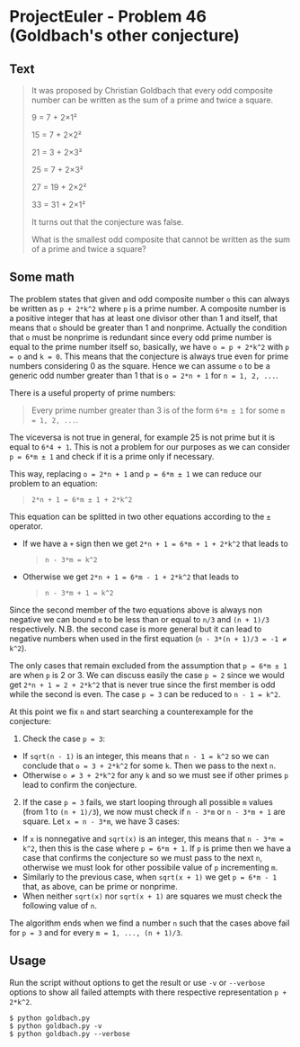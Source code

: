 # ProjectEuler - Problem 46 (Goldbach's other conjecture)
## Text
> It was proposed by Christian Goldbach that every odd composite number can be written as the sum of a prime and twice a square.
>
> 9 = 7 + 2×1²
>
> 15 = 7 + 2×2²
>
> 21 = 3 + 2×3²
>
> 25 = 7 + 2×3²
>
> 27 = 19 + 2×2²
>
> 33 = 31 + 2×1²
> 
> It turns out that the conjecture was false.
>
> What is the smallest odd composite that cannot be written as the sum of a prime and twice a square?

## Some math
The problem states that given and odd composite number `o` this can always be written as `p + 2*k^2` where `p` is a prime number.
A composite number is a positive integer that has at least one divisor other than 1 and itself, that means that `o` should be greater than 1 and nonprime. Actually the condition that `o` must be nonprime is redundant since every odd prime number is equal to the prime number itself so, basically, we have `o = p + 2*k^2` with `p = o` and `k = 0`. This means that the conjecture is always true even for prime numbers considering 0 as the square. Hence we can assume `o` to be a generic odd number greater than 1 that is `o = 2*n + 1` for `n = 1, 2, ...`.

There is a useful property of prime numbers:
> Every prime number greater than 3 is of the form `6*m ± 1` for some `m = 1, 2, ...`.

The viceversa is not true in general, for example 25 is not prime but it is equal to `6*4 + 1`. This is not a problem for our purposes as we can consider `p = 6*m ± 1` and check if it is a prime only if necessary.

This way, replacing `o = 2*n + 1` and `p = 6*m ± 1` we can reduce our problem to an equation:
> `2*n + 1 = 6*m ± 1 + 2*k^2`

This equation can be splitted in two other equations according to the `±` operator.
* If we have a `+` sign then we get `2*n + 1 = 6*m + 1 + 2*k^2` that leads to
  > `n - 3*m = k^2`
* Otherwise we get `2*n + 1 = 6*m - 1 + 2*k^2` that leads to
  > `n - 3*m + 1 = k^2`

Since the second member of the two equations above is always non negative we can bound `m` to be less than or equal to `n/3` and `(n + 1)/3` respectively. N.B. the second case is more general but it can lead to negative numbers when used in the first equation (`n - 3*(n + 1)/3 = -1 ≠ k^2`).

The only cases that remain excluded from the assumption that `p = 6*m ± 1` are when `p` is 2 or 3.
We can discuss easily the case `p = 2` since we would get `2*n + 1 = 2 + 2*k^2` that is never true since the first member is odd while the second is even. The case `p = 3` can be reduced to `n - 1 = k^2`.

At this point we fix `n` and start searching a counterexample for the conjecture:
1. Check the case `p = 3`:
  * If `sqrt(n - 1)` is an integer, this means that `n - 1 = k^2` so we can conclude that `o = 3 + 2*k^2` for some `k`. Then we pass to the next `n`.
  * Otherwise `o ≠ 3 + 2*k^2` for any `k` and so we must see if other primes `p` lead to confirm the conjecture.
2. If the case `p = 3` fails, we start looping through all possible `m` values (from 1 to `(n + 1)/3`), we now must check if `n - 3*m` or `n - 3*m + 1` are square. Let `x = n - 3*m`, we have 3 cases:
  * If `x` is nonnegative and `sqrt(x)` is an integer, this means that `n - 3*m = k^2`, then this is the case where `p = 6*m + 1`. If `p` is prime then we have a case that confirms the conjecture so we must pass to the next `n`, otherwise we must look for other possibile value of `p` incrementing `m`.
  * Similarly to the previous case, when `sqrt(x + 1)` we get `p = 6*m - 1` that, as above, can be prime or nonprime.
  * When neither `sqrt(x)` nor `sqrt(x + 1)` are squares we must check the following value of `n`.

The algorithm ends when we find a number `n` such that the cases above fail for `p = 3` and for every `m = 1, ..., (n + 1)/3`.


## Usage
Run the script without options to get the result or use `-v` or `--verbose` options to show all failed attempts with there respective representation `p + 2*k^2`.
```
$ python goldbach.py
$ python goldbach.py -v
$ python goldbach.py --verbose
```
